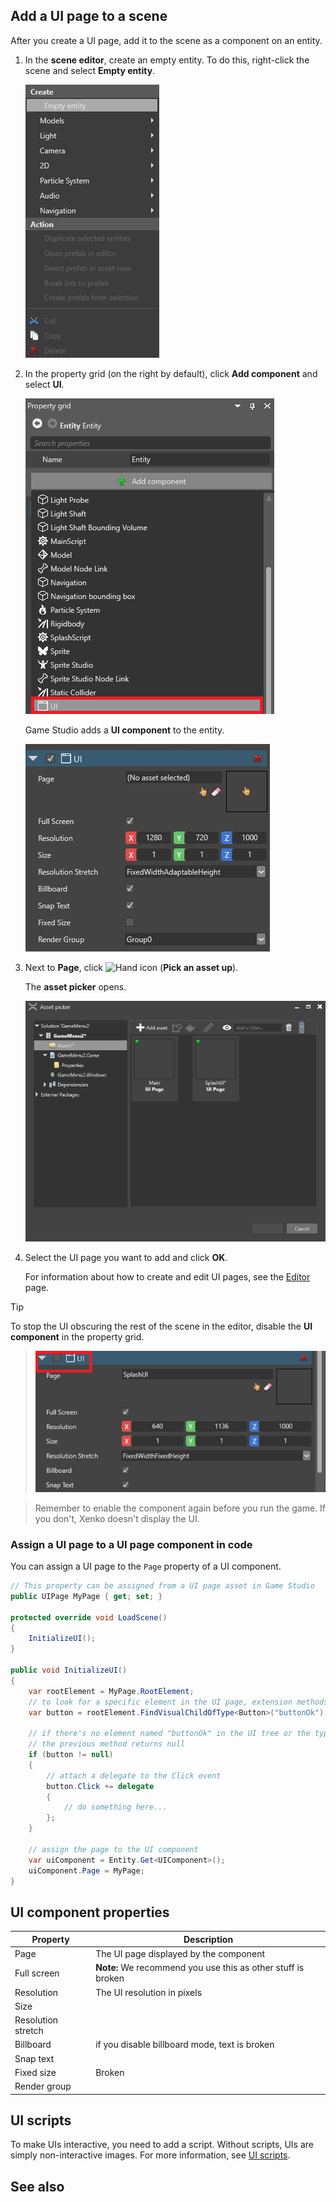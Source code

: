 ## Add a UI page to a scene

After you create a UI page, add it to the scene as a component on an entity.

1. In the **scene editor**, create an empty entity. To do this, right-click the scene and select **Empty entity**.

    ![Create empty entity](media/create-empty-entity.png)

2. In the property grid (on the right by default), click **Add component** and select **UI**.

    ![Add UI component](media/add-UI-component.png)

    Game Studio adds a **UI component** to the entity.

    ![UI component](media/UI-component.png)

3. Next to **Page**, click ![Hand icon](~/manual/game-studio/media/hand-icon.png) (**Pick an asset up**).

    The **asset picker** opens.

    ![Select UI page](media/select-UI-page.png)

4. Select the UI page you want to add and click **OK**.

    For information about how to create and edit UI pages, see the [Editor](editor.md) page.

> [!Tip]
> To stop the UI obscuring the rest of the scene in the editor, disable the **UI component** in the property grid.

> ![Disable UI component](media/disable-UI-component.png)

> Remember to enable the component again before you run the game. If you don't, Xenko doesn't display the UI.

### Assign a UI page to a UI page component in code

You can assign a UI page to the `Page` property of a UI component.

```cs
// This property can be assigned from a UI page asset in Game Studio
public UIPage MyPage { get; set; }

protected override void LoadScene()
{
    InitializeUI();
}

public void InitializeUI()
{
    var rootElement = MyPage.RootElement;
    // to look for a specific element in the UI page, extension methods can be used
    var button = rootElement.FindVisualChildOfType<Button>("buttonOk");

    // if there's no element named "buttonOk" in the UI tree or the type doesn't match,
    // the previous method returns null
    if (button != null)
    {
        // attach a delegate to the Click event
        button.Click += delegate
        {
            // do something here...
        };
    }

    // assign the page to the UI component
    var uiComponent = Entity.Get<UIComponent>();
    uiComponent.Page = MyPage;
}
```

## UI component properties

| Property           | Description
|--------------------|----------------
| Page               | The UI page displayed by the component
| Full screen        | **Note:** We recommend you use this as other stuff is broken
| Resolution         | The UI resolution in pixels
| Size               | 
| Resolution stretch | 
| Billboard          | if you disable billboard mode, text is broken
| Snap text          | 
| Fixed size         | Broken
| Render group       | 

## UI scripts

To make UIs interactive, you need to add a script. Without scripts, UIs are simply non-interactive images. For more information, see [UI scripts](ui-scripts.md).

## See also 

